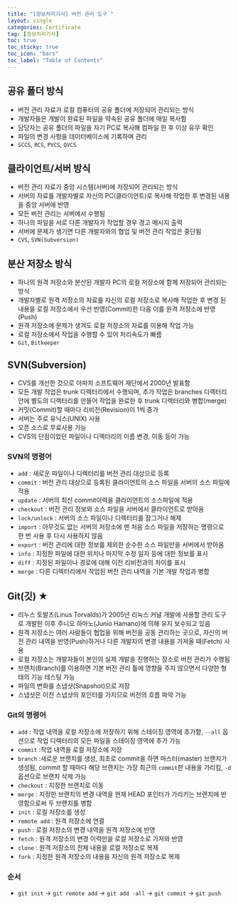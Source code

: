 ```yaml
---
title: "[정보처리기사] 버전 관리 도구 "
layout: single
categories: Certificate
tag: [정보처리기사]
toc: true
toc_sticky: true
toc_icon: "bars"
toc_label: "Table of Contents"
---
```


## 공유 폴더 방식
- 버전 관리 자료가 로컬 컴퓨터의 공유 폴더에 저장되어 관리되는 방식
- 개발자들은 개발이 완료된 파일을 약속된 공유 폴더에 매일 복사함
- 담당자는 공유 폴더의 파일을 자기 PC로 복사해 컴파일 한 후 이상 유무 확인
- 파일의 변경 사항을 데이터베이스에 기록하며 관리
- `SCCS`, `RCS`, `PVCS`, `QVCS`


## 클라이언트/서버 방식
- 버전 관리 자료가 중앙 시스템(서버)에 저장되어 관리되는 방식
- 서버의 자료를 개발자별로 자신의 PC(클라이언트)로 복사해 작업한 후 변경된 내용을 중앙 서버에 반영
- 모든 버전 관리는 서버에서 수행됨
- 하나의 파일을 서로 다른 개발자가 작업할 경우 경고 메시지 출력
- 서버에 문제가 생기면 다른 개발자와의 협업 및 버전 관리 작업은 중단됨
- `CVS`, `SVN(Subversion)`


## 분산 저장소 방식
- 하나의 원격 저장소와 분산된 개발자 PC의 로컬 저장소에 함께 저장되어 관리되는 방식
- 개발자별로 원격 저장소의 자료를 자신의 로컬 저장소로 복사해 작업한 후 변경 된 내용을 로컬 저장소에서 우선 반영(Commit)한 다음 이를 원격 저장소에 반영(Push)
- 원격 저장소에 문제가 생겨도 로컬 저장소의 자료를 이용해 작업 가능
- 로컬 저장소에서 작업을 수행할 수 있어 처리속도가 빠름
- `Git`, `Bitkeeper`


## SVN(Subversion)
- CVS를 개선한 것으로 아파치 소프트웨어 재단에서 2000년 발표함
- 모든 개발 작업은 trunk 디렉터리에서 수행되며, 추가 작업은 branches 디렉터리 안에 별도의 디렉터리를 만들어 작업을 완료한 후 trunk 디렉터리와 병합(merge)
- 커밋(Commit)할 때마다 리비전(Revision)이 1씩 증가
- 서버는 주로 유닉스(UNIX) 사용
- 오픈 소스로 무료사용 가능
- CVS의 단점이었던 파일이나 디렉터리의 이름 변경, 이동 등이 가능

### SVN의 명령어
- `add` : 새로운 파일이나 디렉터리를 버전 관리 대상으로 등록
- `commit` : 버전 관리 대상으로 등록된 클라이언트의 소스 파일을 서버의 소스 파일에 적용
- `update` : 서버의 최신 commit이력을 클라이언트의 소스파일에 적용
- `checkout` : 버전 관리 정보와 소스 파일을 서버에서 클라이언트로 받아옴
- `lock/unlock` : 서버의 소스 파일이나 디렉터리를 잠그거나 해제
- `import` : 아무것도 없는 서버의 저장소에 맨 처음 소스 파일을 저장하는 명령으로 한 번 사용 후 다시 사용하지 않음
- `export` : 버전 관리에 대한 정보를 제외한 순수한 소스 파일만을 서버에서 받아옴
- `info` : 지정한 파일에 대한 위치나 마지막 수정 일자 등에 대한 정보를 표시
- `diff` : 지정된 파일이나 경로에 대해 이전 리비전과의 차이를 표시
- `merge` : 다른 디렉터리에서 작업된 버전 관리 내역을 기본 개발 작업과 병합


## Git(깃) ★
- 리누스 토발즈(Linus Torvalds)가 2005년 리눅스 커널 개발에 사용할 관리 도구로 개발한 이후 주니오 하마노(Junio Hamano)에 의해 유지 보수되고 있음
- 원격 저장소는 여러 사람들이 협업을 위해 버전을 공동 관리하는 곳으로, 자신의 버전 관리 내역을 반영(Push)하거나 다른 개발자의 변경 내용을 가져올 때(Fetch) 사용
- 로컬 저장소는 개발자들이 본인의 실제 개발을 진행하는 장소로 버전 관리가 수행됨
- 브랜치(Branch)를 이용하면 기본 버전 관리 틀에 영향을 주지 않으면서 다양한 형태의 기능 테스팅 가능
- 파일의 변화를 스냅샷(Snapshot)으로 저장
- 스냅샷은 이전 스냅샷의 포인터를 가지므로 버전의 흐름 파악 가능

### Git의 명령어
- `add` : 작업 내역을 로컬 저장소에 저장하기 위해 스테이징 영역에 추가함, `--all` 옵션으로 작업 디렉터리의 모든 파일을 스테이징 영역에 추가 가능
- `commit` :작업 내역을 로컬 저장소에 저장
- `branch` :새로운 브랜치를 생성, 최초로 commit을 하면 마스터(master) 브랜치가 생성됨, commit 할 때마다 해당 브랜치는 가장 최근의 `commit`한 내용을 가리킴, `-d`옵션으로 브랜치 삭제 가능
- `checkout` : 지정한 브랜치로 이동
- `merge` : 지정한 브랜치의 변경 내역을 현재 HEAD 포인터가 가리키는 브랜치에 반영함으로써 두 브랜치를 병합
- `init` : 로컬 저장소를 생성
- `remote add` : 원격 저장소에 연결
- `push` : 로컬 저장소의 변경 내역을 원격 저장소에 반영
- `fetch` : 원격 저장소의 변경 이력만을 로컬 저장소로 가져와 반영
- `clone` : 원격 저장소의 전체 내용을 로컬 저장소로 복제
- `fork` : 지정한 원격 저장소의 내용을 자신의 원격 저장소로 복제

### 순서
- `git init` → `git remote add` → `git add -all` → `git commit` → `git push`
